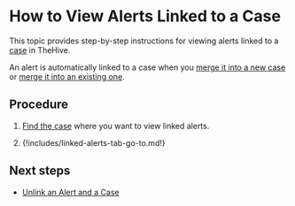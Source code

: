 # How to View Alerts Linked to a Case

This topic provides step-by-step instructions for viewing alerts linked to a [case](../cases/about-cases.md) in TheHive.

An alert is automatically linked to a case when you [merge it into a new case](../alerts/merge-an-alert-into-a-new-case.md) or [merge it into an existing one](../alerts/merge-an-alert-into-an-existing-case.md).

<h2>Procedure</h2>

1. [Find the case](./search-for-cases/find-a-case.md) where you want to view linked alerts.

2. {!includes/linked-alerts-tab-go-to.md!}

<h2>Next steps</h2>

* [Unlink an Alert and a Case](../alerts/unlink-alert-case.md)